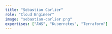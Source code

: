 ```yaml
---
title: "Sebastian Carlier"
role: "Cloud Engineer"
image: "sebastian-carlier.png"
expertises: ["AWS", "Kubernetes", "Terraform"]
---
```

